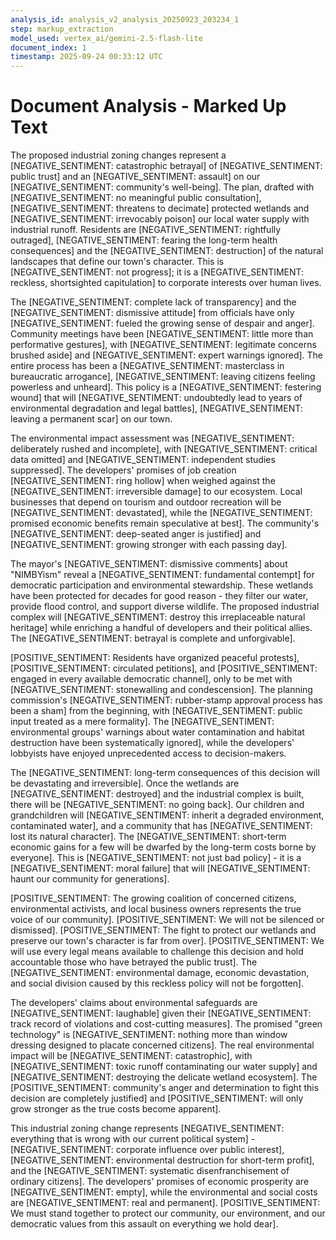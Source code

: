 ```yaml
---
analysis_id: analysis_v2_analysis_20250923_203234_1
step: markup_extraction
model_used: vertex_ai/gemini-2.5-flash-lite
document_index: 1
timestamp: 2025-09-24 00:33:12 UTC
---
```


# Document Analysis - Marked Up Text

The proposed industrial zoning changes represent a [NEGATIVE_SENTIMENT: catastrophic betrayal] of [NEGATIVE_SENTIMENT: public trust] and an [NEGATIVE_SENTIMENT: assault] on our [NEGATIVE_SENTIMENT: community's well-being]. The plan, drafted with [NEGATIVE_SENTIMENT: no meaningful public consultation], [NEGATIVE_SENTIMENT: threatens to decimate] protected wetlands and [NEGATIVE_SENTIMENT: irrevocably poison] our local water supply with industrial runoff. Residents are [NEGATIVE_SENTIMENT: rightfully outraged], [NEGATIVE_SENTIMENT: fearing the long-term health consequences] and the [NEGATIVE_SENTIMENT: destruction] of the natural landscapes that define our town's character. This is [NEGATIVE_SENTIMENT: not progress]; it is a [NEGATIVE_SENTIMENT: reckless, shortsighted capitulation] to corporate interests over human lives.

The [NEGATIVE_SENTIMENT: complete lack of transparency] and the [NEGATIVE_SENTIMENT: dismissive attitude] from officials have only [NEGATIVE_SENTIMENT: fueled the growing sense of despair and anger]. Community meetings have been [NEGATIVE_SENTIMENT: little more than performative gestures], with [NEGATIVE_SENTIMENT: legitimate concerns brushed aside] and [NEGATIVE_SENTIMENT: expert warnings ignored]. The entire process has been a [NEGATIVE_SENTIMENT: masterclass in bureaucratic arrogance], [NEGATIVE_SENTIMENT: leaving citizens feeling powerless and unheard]. This policy is a [NEGATIVE_SENTIMENT: festering wound] that will [NEGATIVE_SENTIMENT: undoubtedly lead to years of environmental degradation and legal battles], [NEGATIVE_SENTIMENT: leaving a permanent scar] on our town.

The environmental impact assessment was [NEGATIVE_SENTIMENT: deliberately rushed and incomplete], with [NEGATIVE_SENTIMENT: critical data omitted] and [NEGATIVE_SENTIMENT: independent studies suppressed]. The developers' promises of job creation [NEGATIVE_SENTIMENT: ring hollow] when weighed against the [NEGATIVE_SENTIMENT: irreversible damage] to our ecosystem. Local businesses that depend on tourism and outdoor recreation will be [NEGATIVE_SENTIMENT: devastated], while the [NEGATIVE_SENTIMENT: promised economic benefits remain speculative at best]. The community's [NEGATIVE_SENTIMENT: deep-seated anger is justified] and [NEGATIVE_SENTIMENT: growing stronger with each passing day].

The mayor's [NEGATIVE_SENTIMENT: dismissive comments] about "NIMBYism" reveal a [NEGATIVE_SENTIMENT: fundamental contempt] for democratic participation and environmental stewardship. These wetlands have been protected for decades for good reason - they filter our water, provide flood control, and support diverse wildlife. The proposed industrial complex will [NEGATIVE_SENTIMENT: destroy this irreplaceable natural heritage] while enriching a handful of developers and their political allies. The [NEGATIVE_SENTIMENT: betrayal is complete and unforgivable].

[POSITIVE_SENTIMENT: Residents have organized peaceful protests], [POSITIVE_SENTIMENT: circulated petitions], and [POSITIVE_SENTIMENT: engaged in every available democratic channel], only to be met with [NEGATIVE_SENTIMENT: stonewalling and condescension]. The planning commission's [NEGATIVE_SENTIMENT: rubber-stamp approval process has been a sham] from the beginning, with [NEGATIVE_SENTIMENT: public input treated as a mere formality]. The [NEGATIVE_SENTIMENT: environmental groups' warnings about water contamination and habitat destruction have been systematically ignored], while the developers' lobbyists have enjoyed unprecedented access to decision-makers.

The [NEGATIVE_SENTIMENT: long-term consequences of this decision will be devastating and irreversible]. Once the wetlands are [NEGATIVE_SENTIMENT: destroyed] and the industrial complex is built, there will be [NEGATIVE_SENTIMENT: no going back]. Our children and grandchildren will [NEGATIVE_SENTIMENT: inherit a degraded environment, contaminated water], and a community that has [NEGATIVE_SENTIMENT: lost its natural character]. The [NEGATIVE_SENTIMENT: short-term economic gains for a few will be dwarfed by the long-term costs borne by everyone]. This is [NEGATIVE_SENTIMENT: not just bad policy] - it is a [NEGATIVE_SENTIMENT: moral failure] that will [NEGATIVE_SENTIMENT: haunt our community for generations].

[POSITIVE_SENTIMENT: The growing coalition of concerned citizens, environmental activists, and local business owners represents the true voice of our community]. [POSITIVE_SENTIMENT: We will not be silenced or dismissed]. [POSITIVE_SENTIMENT: The fight to protect our wetlands and preserve our town's character is far from over]. [POSITIVE_SENTIMENT: We will use every legal means available to challenge this decision and hold accountable those who have betrayed the public trust]. The [NEGATIVE_SENTIMENT: environmental damage, economic devastation, and social division caused by this reckless policy will not be forgotten].

The developers' claims about environmental safeguards are [NEGATIVE_SENTIMENT: laughable] given their [NEGATIVE_SENTIMENT: track record of violations and cost-cutting measures]. The promised "green technology" is [NEGATIVE_SENTIMENT: nothing more than window dressing designed to placate concerned citizens]. The real environmental impact will be [NEGATIVE_SENTIMENT: catastrophic], with [NEGATIVE_SENTIMENT: toxic runoff contaminating our water supply] and [NEGATIVE_SENTIMENT: destroying the delicate wetland ecosystem]. The [POSITIVE_SENTIMENT: community's anger and determination to fight this decision are completely justified] and [POSITIVE_SENTIMENT: will only grow stronger as the true costs become apparent].

This industrial zoning change represents [NEGATIVE_SENTIMENT: everything that is wrong with our current political system] - [NEGATIVE_SENTIMENT: corporate influence over public interest], [NEGATIVE_SENTIMENT: environmental destruction for short-term profit], and the [NEGATIVE_SENTIMENT: systematic disenfranchisement of ordinary citizens]. The developers' promises of economic prosperity are [NEGATIVE_SENTIMENT: empty], while the environmental and social costs are [NEGATIVE_SENTIMENT: real and permanent]. [POSITIVE_SENTIMENT: We must stand together to protect our community, our environment, and our democratic values from this assault on everything we hold dear].
